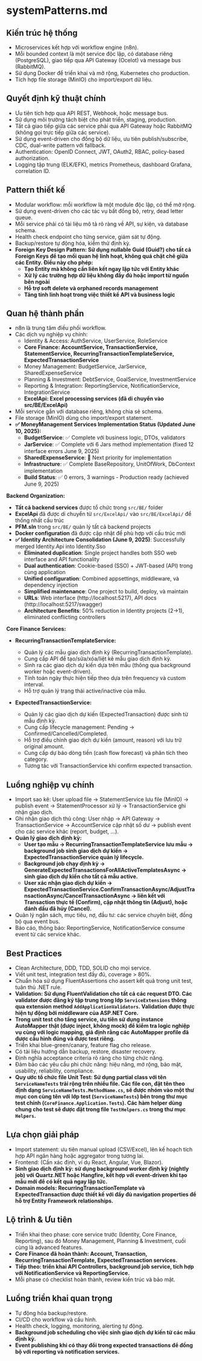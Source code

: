 # systemPatterns.md

## Kiến trúc hệ thống
- Microservices kết hợp với workflow engine (n8n).
- Mỗi bounded context là một service độc lập, có database riêng (PostgreSQL), giao tiếp qua API Gateway (Ocelot) và message bus (RabbitMQ).
- Sử dụng Docker để triển khai và mở rộng, Kubernetes cho production.
- Tích hợp file storage (MinIO) cho import/export dữ liệu.

## Quyết định kỹ thuật chính
- Ưu tiên tích hợp qua API REST, Webhook, hoặc message bus.
- Sử dụng môi trường tách biệt cho phát triển, staging, production.
- Tất cả giao tiếp giữa các service phải qua API Gateway hoặc RabbitMQ (không gọi trực tiếp giữa các service).
- Sử dụng event-driven cho đồng bộ dữ liệu, ưu tiên publish/subscribe, CDC, dual-write pattern với fallback.
- Authentication: OpenID Connect, JWT, OAuth2, RBAC, policy-based authorization.
- Logging tập trung (ELK/EFK), metrics Prometheus, dashboard Grafana, correlation ID.

## Pattern thiết kế
- Modular workflow: mỗi workflow là một module độc lập, có thể mở rộng.
- Sử dụng event-driven cho các tác vụ bất đồng bộ, retry, dead letter queue.
- Mỗi service phải có tài liệu mô tả rõ ràng về API, sự kiện, và database schema.
- Health check endpoint cho từng service, giám sát tự động.
- Backup/restore tự động hóa, kiểm thử định kỳ.
- **Foreign Key Design Pattern: Sử dụng nullable Guid (Guid?) cho tất cả Foreign Keys để tạo mối quan hệ linh hoạt, không quá chặt chẽ giữa các Entity. Điều này cho phép:**
  - **Tạo Entity mà không cần liên kết ngay lập tức với Entity khác**
  - **Xử lý các trường hợp dữ liệu không đầy đủ hoặc import từ nguồn bên ngoài**
  - **Hỗ trợ soft delete và orphaned records management**
  - **Tăng tính linh hoạt trong việc thiết kế API và business logic**

## Quan hệ thành phần
- n8n là trung tâm điều phối workflow.
- Các dịch vụ nghiệp vụ chính:
  - Identity & Access: AuthService, UserService, RoleService
  - **Core Finance: AccountService, TransactionService, StatementService, RecurringTransactionTemplateService, ExpectedTransactionService**
  - Money Management: BudgetService, JarService, SharedExpenseService
  - Planning & Investment: DebtService, GoalService, InvestmentService
  - Reporting & Integration: ReportingService, NotificationService, IntegrationService
  - **ExcelApi: Excel processing services (đã di chuyển vào src/BE/ExcelApi)**
- Mỗi service gắn với database riêng, không chia sẻ schema.
- File storage (MinIO) dùng cho import/export statement.
- **✅ MoneyManagement Services Implementation Status (Updated June 10, 2025):**
  - **BudgetService**: ✅ Complete với business logic, DTOs, validators
  - **JarService**: ✅ Complete với 6 Jars method implementation (fixed 12 interface errors June 9, 2025)
  - **SharedExpenseService**: 🚧 Next priority for implementation
  - **Infrastructure**: ✅ Complete BaseRepository, UnitOfWork, DbContext implementation
  - **Build Status**: ✅ 0 errors, 3 warnings - Production ready (achieved June 9, 2025)

**Backend Organization:**
- **Tất cả backend services** được tổ chức trong `src/BE/` folder
- **ExcelApi** đã được di chuyển từ `src/ExcelApi/` vào `src/BE/ExcelApi/` để thống nhất cấu trúc
- **PFM.sln** trong `src/BE/` quản lý tất cả backend projects
- **Docker configuration** đã được cập nhật để phù hợp với cấu trúc mới
- **✅ Identity Architecture Consolidation (June 9, 2025)**: Successfully merged Identity.Api into Identity.Sso
  - **Eliminated duplication**: Single project handles both SSO web interface and API functionality
  - **Dual authentication**: Cookie-based (SSO) + JWT-based (API) trong cùng application
  - **Unified configuration**: Combined appsettings, middleware, và dependency injection
  - **Simplified maintenance**: One project to build, deploy, và maintain
  - **URLs**: Web interface (http://localhost:5217), API docs (http://localhost:5217/swagger)
  - **Architecture Benefits**: 50% reduction in Identity projects (2→1), eliminated conflicting controllers

**Core Finance Services:**
- **RecurringTransactionTemplateService:**
  - Quản lý các mẫu giao dịch định kỳ (RecurringTransactionTemplate).
  - Cung cấp API để tạo/sửa/xóa/liệt kê mẫu giao dịch định kỳ.
  - Sinh ra các giao dịch dự kiến dựa trên mẫu (thông qua background worker hoặc event-driven).
  - Tính toán ngày thực hiện tiếp theo dựa trên frequency và custom interval.
  - Hỗ trợ quản lý trạng thái active/inactive của mẫu.

- **ExpectedTransactionService:**
  - Quản lý các giao dịch dự kiến (ExpectedTransaction) được sinh từ mẫu định kỳ.
  - Cung cấp lifecycle management: Pending → Confirmed/Cancelled/Completed.
  - Hỗ trợ điều chỉnh giao dịch dự kiến (amount, reason) với lưu trữ original amount.
  - Cung cấp dự báo dòng tiền (cash flow forecast) và phân tích theo category.
  - Tương tác với TransactionService khi confirm expected transaction.

## Luồng nghiệp vụ chính
- Import sao kê: User upload file → StatementService lưu file (MinIO) → publish event → StatementProcessor xử lý → TransactionService ghi nhận giao dịch.
- Ghi nhận giao dịch thủ công: User nhập → API Gateway → TransactionService → AccountService cập nhật số dư → publish event cho các service khác (report, budget, ...).
- **Quản lý giao dịch định kỳ:**
  - **User tạo mẫu → RecurringTransactionTemplateService lưu mẫu → background job sinh giao dịch dự kiến → ExpectedTransactionService quản lý lifecycle.**
  - **Background job chạy định kỳ → GenerateExpectedTransactionsForAllActiveTemplatesAsync → sinh giao dịch dự kiến cho tất cả mẫu active.**
  - **User xác nhận giao dịch dự kiến → ExpectedTransactionService.ConfirmTransactionAsync/AdjustTransactionAsync/CancelTransactionAsync → liên kết với Transaction thực tế (Confirm), cập nhật thông tin (Adjust), hoặc đánh dấu đã hủy (Cancel).**
- Quản lý ngân sách, mục tiêu, nợ, đầu tư: các service chuyên biệt, đồng bộ qua event bus.
- Báo cáo, thông báo: ReportingService, NotificationService consume event từ các service khác.

## Best Practices
- Clean Architecture, DDD, TDD, SOLID cho mọi service.
- Viết unit test, integration test đầy đủ, coverage > 80%.
- Chuẩn hóa sử dụng FluentAssertions cho assert kết quả trong unit test, tuân thủ .NET rule.
- **Validation: Sử dụng FluentValidation cho tất cả các request DTO. Các validator được đăng ký tập trung trong lớp `ServiceExtensions` thông qua extension method `AddApplicationValidators`. Validation được thực hiện tự động bởi middleware của ASP.NET Core.**
- **Trong unit test cho tầng service, ưu tiên sử dụng instance AutoMapper thật (được inject, không mock) để kiểm tra logic nghiệp vụ cùng với logic mapping, giả định rằng các AutoMapper profile đã được cấu hình đúng và được test riêng.**
- Triển khai blue-green/canary, feature flag cho release.
- Có tài liệu hướng dẫn backup, restore, disaster recovery.
- Định nghĩa acceptance criteria rõ ràng cho từng chức năng.
- Đảm bảo các yêu cầu phi chức năng: hiệu năng, mở rộng, bảo mật, usability, reliability, compliance.
- **Quy ước tổ chức file Unit Test: Sử dụng partial class với tên `ServiceNameTests` trải rộng trên nhiều file. Các file con, đặt tên theo định dạng `ServiceNameTests.MethodName.cs`, sẽ được nhóm vào một thư mục con cùng tên với lớp test (`ServiceNameTests`) bên trong thư mục test chính (`CoreFinance.Application.Tests`). Các hàm helper dùng chung cho test sẽ được đặt trong file `TestHelpers.cs` trong thư mục `Helpers`.**

## Lựa chọn giải pháp
- Import statement: ưu tiên manual upload (CSV/Excel), lên kế hoạch tích hợp API ngân hàng hoặc aggregator trong tương lai.
- Frontend: (Cần xác định, ví dụ React, Angular, Vue, Blazor).
- **Sinh giao dịch định kỳ: sử dụng background worker định kỳ (nightly job) với Quartz.NET hoặc Hangfire, kết hợp với event-driven khi tạo mẫu mới để có kết quả ngay lập tức.**
- **Domain models: RecurringTransactionTemplate và ExpectedTransaction được thiết kế với đầy đủ navigation properties để hỗ trợ Entity Framework relationships.**

## Lộ trình & Ưu tiên
- Triển khai theo phase: core service trước (Identity, Core Finance, Reporting), sau đó Money Management, Planning & Investment, cuối cùng là advanced features.
- **Core Finance đã hoàn thành: Account, Transaction, RecurringTransactionTemplate, ExpectedTransaction services.**
- **Tiếp theo: triển khai API Controllers, background job service, tích hợp với NotificationService và ReportingService.**
- Mỗi phase có checklist hoàn thành, review kiến trúc và bảo mật.

## Luồng triển khai quan trọng
- Tự động hóa backup/restore.
- CI/CD cho workflow và cấu hình.
- Health check, logging, monitoring, alerting tự động.
- **Background job scheduling cho việc sinh giao dịch dự kiến từ các mẫu định kỳ.**
- **Event publishing khi có thay đổi trong expected transactions để đồng bộ với reporting và notification services.** 